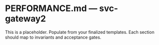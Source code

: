 # PERFORMANCE.md — svc-gateway2
This is a placeholder. Populate from your finalized templates. Each section should map to invariants and acceptance gates.
